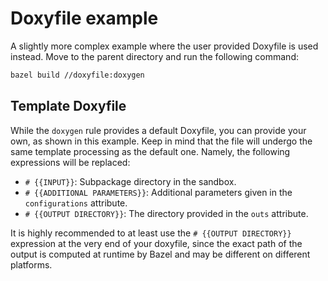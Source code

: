 # Doxyfile example

A slightly more complex example where the user provided Doxyfile is used instead.
Move to the parent directory and run the following command:

```bash
bazel build //doxyfile:doxygen
```

## Template Doxyfile

While the `doxygen` rule provides a default Doxyfile, you can provide your own, as shown in this example.
Keep in mind that the file will undergo the same template processing as the default one.
Namely, the following expressions will be replaced:

- `# {{INPUT}}`: Subpackage directory in the sandbox.
- `# {{ADDITIONAL PARAMETERS}}`: Additional parameters given in the `configurations` attribute.
- `# {{OUTPUT DIRECTORY}}`: The directory provided in the `outs` attribute.

It is highly recommended to at least use the `# {{OUTPUT DIRECTORY}}` expression at the very end of your doxyfile, since the exact path of the output is computed at runtime by Bazel and may be different on different platforms.

